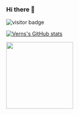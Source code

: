 ### Hi there 👋
![visitor badge](https://visitor-badge.glitch.me/badge?page_id=vernfongchao.visitor-badge)

[![Verns's GitHub stats](https://github-readme-stats.vercel.app/api?username=vernfongchao)](https://github.com/vernfongchao/github-readme-stats)

<img height="180em" src="https://github-readme-stats.vercel.app/api?username=vernfongchao&show_icons=true&hide_border=true&&count_private=true&include_all_commits=true" />
<!--
**vernfongchao/vernfongchao** is a ✨ _special_ ✨ repository because its `README.md` (this file) appears on your GitHub profile.

Here are some ideas to get you started:

- 🔭 I’m currently working on ...
- 🌱 I’m currently learning ...
- 👯 I’m looking to collaborate on ...
- 🤔 I’m looking for help with ...
- 💬 Ask me about ...
- 📫 How to reach me: ...
- 😄 Pronouns: ...
- ⚡ Fun fact: ...
-->
